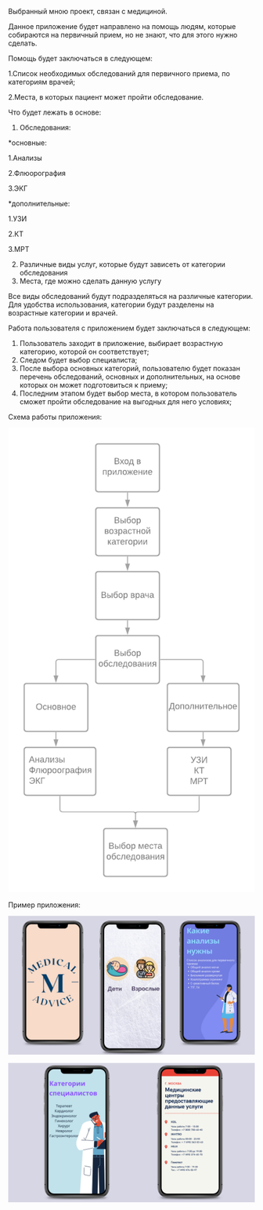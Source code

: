 Выбранный мною проект, связан с медициной.

Данное приложение будет направлено на помощь людям, которые собираются на первичный прием,
но не знают, что для этого нужно сделать.

Помощь будет заключаться в следующем:

1.Список необходимых обследований для первичного приема, по категориям врачей;

2.Места, в которых пациент может пройти обследование.

Что будет лежать в основе:
1. Обследования:

*основные:

1.Анализы

2.Флюорография

3.ЭКГ

*дополнительные:

1.УЗИ

2.КТ

3.МРТ

2. Различные виды услуг, которые будут зависеть от категории обследования
3. Места, где можно сделать данную услугу

Все виды обследований будут подразделяться на различные категории. Для удобства использования, категории будут разделены
на возрастные категории и врачей.

Работа пользователя с приложением будет заключаться в следующем:

1. Пользователь заходит в приложение, выбирает возрастную категорию, которой он соответствует;
2. Следом будет выбор специалиста;
3. После выбора основных категорий, пользователю будет показан перечень обследований, основных и дополнительных,
на основе которых он может подготовиться к приему;
4. Последним этапом будет выбор места, в котором пользователь сможет пройти обследование на выгодных для него условиях;


Схема работы приложения:

![](схема.png)

Пример приложения:

![](1.png)

![](2.png)